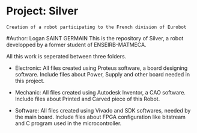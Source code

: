 #	Project: Silver
	Creation of a robot participating to the French division of Eurobot
#Author: Logan SAINT GERMAIN
	This is the repository of Silver, a robot developped by a former student of ENSEIRB-MATMECA.

All this work is seperated between three folders.

- Electronic: 
All files created using Proteus software, a board designing software.
Include files about Power, Supply and other board needed in this project.

- Mechanic: 
All files created using Autodesk Inventor, a CAO software.
Include files about Printed and Carved piece of this Robot.

- Software: 
All files created using Vivado and SDK softwares, needed by the main board.
Include files about FPGA configuration like bitstream and C program used in
the microcontroller.